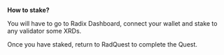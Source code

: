 **How to stake?**

You will have to go to Radix Dashboard, connect your wallet and stake to any validator some XRDs.

Once you have staked, return to RadQuest to complete the Quest.
